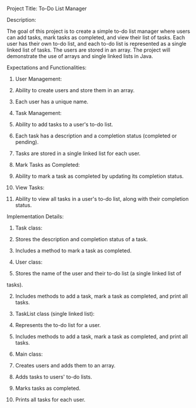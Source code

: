 Project Title: To-Do List Manager


Description:

The goal of this project is to create a simple to-do list manager where users can add tasks, mark tasks as completed, and view their list of tasks. Each user has their own to-do list, and each to-do list is represented as a single linked list of tasks. The users are stored in an array. The project will demonstrate the use of arrays and single linked lists in Java.

Expectations and Functionalities:

1. User Management:

1. Ability to create users and store them in an array.

2. Each user has a unique name.

2. Task Management:

1. Ability to add tasks to a user's to-do list.

2. Each task has a description and a completion status (completed or pending).

3. Tasks are stored in a single linked list for each user.

3. Mark Tasks as Completed:

1. Ability to mark a task as completed by updating its completion status.

4. View Tasks:

1. Ability to view all tasks in a user's to-do list, along with their completion status.

Implementation Details:

1. Task class:

1. Stores the description and completion status of a task.

2. Includes a method to mark a task as completed.

2. User class:

1. Stores the name of the user and their to-do list (a single linked list of

tasks).

2. Includes methods to add a task, mark a task as completed, and print all tasks.

3. TaskList class (single linked list):

1. Represents the to-do list for a user.

2. Includes methods to add a task, mark a task as completed, and print all tasks.

4. Main class:

1. Creates users and adds them to an array.

2. Adds tasks to users' to-do lists.

3. Marks tasks as completed.

4. Prints all tasks for each user.
